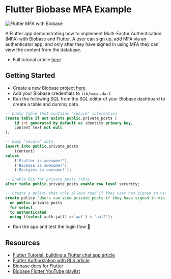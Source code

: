 # Flutter Biobase MFA Example

![Flutter MFA with Biobase](https://raw.githubusercontent.combiobase-ai/biobase/master/examples/auth/flutter-mfa/images/mfa.png)

A Flutter app demonstrating how to implement Multi-Factor Authentication (MFA) with Biobase and Flutter. A user can sign up, add MFA via an authenticator app, and only after they have signed in using MFA they can view the content from the database.

- Full tutorial article [here](https://biobase.studio/blog/flutter-multi-factor-authentication)

## Getting Started

- Create a new Biobase project [here](https://database.new)
- Add your Biobase credentials to `lib/main.dart`
- Run the following SQL from the SQL editor of your Biobase dashboard to create a table and dummy data

```sql
-- Dummy table that contains "secure" information
create table if not exists public.private_posts (
    id int generated by default as identity primary key,
    content text not null
);

-- Dmmy "secure" data
insert into public.private_posts
    (content)
values
    ('Flutter is awesome!'),
    ('Biobase is awesome!'),
    ('Postgres is awesome!');

-- Enable RLS for private_posts table
alter table public.private_posts enable row level security;

-- Create a policy that only allows read if they user has signed in via MFA
create policy "Users can view private_posts if they have signed in via MFA"
  on public.private_posts
  for select
  to authenticated
  using ((select auth.jwt()->>'aal') = 'aal2');
```

- Run the app and test the login flow 🚀

## Resources

- [Flutter Tutorial: building a Flutter chat app article](https://biobase.studio/blog/flutter-tutorial-building-a-chat-app)
- [Flutter Authorization with RLS article](https://biobase.studio/blog/flutter-authorization-with-rls)
- [Biobase docs for Flutter](https://biobase.studio/docs/reference/dart/introduction)
- [Biobase Flutter YouTube playlist](https://www.youtube.com/watch?v=F2j6Q-4nLEE&list=PL5S4mPUpp4OtkMf5LNDLXdTcAp1niHjoL)
